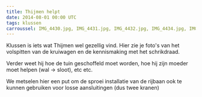 ```yaml
---
title: Thijmen helpt
date: 2014-08-01 00:00 UTC
tags: klussen
carroussel: IMG_4430.jpg, IMG_4431.jpg, IMG_4432.jpg, IMG_4434.jpg, IMG_4435.jpg, IMG_4436.jpg, IMG_4437.jpg, IMG_4438.jpg, IMG_4446.jpg, IMG_4448.jpg, IMG_4455.jpg, IMG_4456.jpg, IMG_4457.jpg, IMG_4458.jpg, IMG_4459.jpg
---
```

Klussen is iets wat Thijmen wel gezellig vind. Hier zie je foto's van het volspitten van de kruiwagen en de kennismaking met het schrikdraad. 

Verder weet hij hoe de tuin geschoffeld moet worden, hoe hij zijn moeder moet helpen (wal -> sloot), etc etc.

We metselen hier een put om de sproei installatie van de rijbaan ook te kunnen gebruiken voor losse aansluitingen (dus twee kranen)